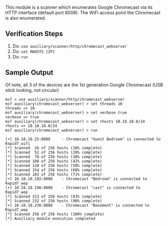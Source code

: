 This module is a scanner which enumerates Google Chromecast via its HTTP interface (default port 8008).  The WiFi access point the Chromecast is also enumerated.

## Verification Steps

1. Do: ```use auxiliary/scanner/http/chromecast_webserver ```
2. Do: ```set RHOSTS [IP]```
3. Do: ```run```

## Sample Output

Of note, all 3 of the devices are the 1st generation Google Chromecast (USB stick looking, not circular)

```
msf > use auxiliary/scanner/http/chromecast_webserver 
msf auxiliary(chromecast_webserver) > set threads 10
threads => 10
msf auxiliary(chromecast_webserver) > set verbose true
verbose => true
msf auxiliary(chromecast_webserver) > set rhosts 10.10.10.0/24
rhosts => 10.10.10.0/24
msf auxiliary(chromecast_webserver) > run

[+] 10.10.10.25:8008     - Chromecast "Guest Bedroom" is connected to Rapid7_wifi
[*] Scanned  26 of 256 hosts (10% complete)
[*] Scanned  52 of 256 hosts (20% complete)
[*] Scanned  78 of 256 hosts (30% complete)
[*] Scanned 108 of 256 hosts (42% complete)
[*] Scanned 128 of 256 hosts (50% complete)
[*] Scanned 154 of 256 hosts (60% complete)
[*] Scanned 183 of 256 hosts (71% complete)
[+] 10.10.10.192:8008    - Chromecast "Bedroom" is connected to Rapid7_wep
[+] 10.10.10.196:8008    - Chromecast "cast" is connected to Rapid7_wep
[*] Scanned 213 of 256 hosts (83% complete)
[*] Scanned 232 of 256 hosts (90% complete)
[+] 10.10.10.236:8008    - Chromecast "Basement" is connected to Rapid7_wep
[*] Scanned 256 of 256 hosts (100% complete)
[*] Auxiliary module execution completed
```
